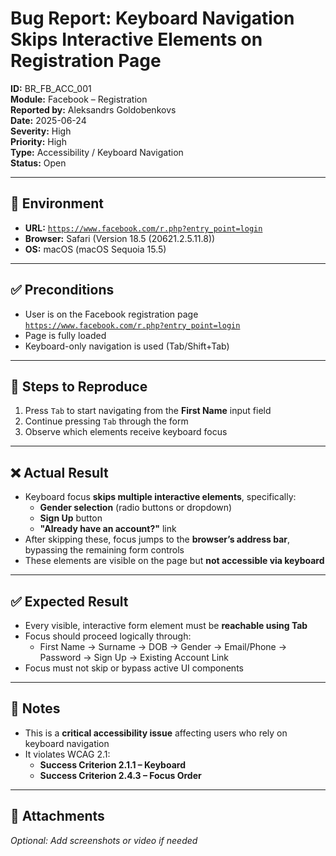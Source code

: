 # Bug Report: Keyboard Navigation Skips Interactive Elements on Registration Page

**ID:** BR_FB_ACC_001  
**Module:** Facebook – Registration  
**Reported by:** Aleksandrs Goldobenkovs  
**Date:** 2025-06-24  
**Severity:** High  
**Priority:** High  
**Type:** Accessibility / Keyboard Navigation  
**Status:** Open  

---

## 📍 Environment

- **URL:** [`https://www.facebook.com/r.php?entry_point=login`](https://www.facebook.com/r.php?entry_point=login)  
- **Browser:** Safari (Version 18.5 (20621.2.5.11.8))  
- **OS:** macOS (macOS Sequoia 15.5)  


---

## ✅ Preconditions

- User is on the Facebook registration page  [`https://www.facebook.com/r.php?entry_point=login`](https://www.facebook.com/r.php?entry_point=login)
- Page is fully loaded  
- Keyboard-only navigation is used (Tab/Shift+Tab)

---

## 🔁 Steps to Reproduce

1. Press `Tab` to start navigating from the **First Name** input field  
2. Continue pressing `Tab` through the form  
3. Observe which elements receive keyboard focus  

---

## ❌ Actual Result

- Keyboard focus **skips multiple interactive elements**, specifically:
  - **Gender selection** (radio buttons or dropdown)
  - **Sign Up** button  
  - **"Already have an account?"** link  
- After skipping these, focus jumps to the **browser’s address bar**, bypassing the remaining form controls  
- These elements are visible on the page but **not accessible via keyboard**

---

## ✅ Expected Result

- Every visible, interactive form element must be **reachable using Tab**  
- Focus should proceed logically through:
  - First Name → Surname → DOB → Gender → Email/Phone → Password → Sign Up → Existing Account Link  
- Focus must not skip or bypass active UI components

---

## 📌 Notes

- This is a **critical accessibility issue** affecting users who rely on keyboard navigation  
- It violates WCAG 2.1:  
  - **Success Criterion 2.1.1 – Keyboard**  
  - **Success Criterion 2.4.3 – Focus Order**

---

## 📎 Attachments

*Optional: Add screenshots or video if needed*
